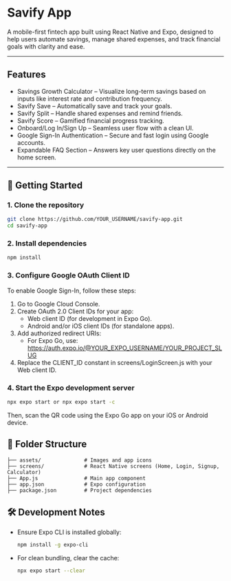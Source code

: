 # Savify App

A mobile-first fintech app built using React Native and Expo, designed to help users automate savings, manage shared expenses, and track financial goals with clarity and ease.

---

## Features

- Savings Growth Calculator – Visualize long-term savings based on inputs like interest rate and contribution frequency.
- Savify Save – Automatically save and track your goals.
- Savify Split – Handle shared expenses and remind friends.
- Savify Score – Gamified financial progress tracking.
- Onboard/Log In/Sign Up – Seamless user flow with a clean UI.
- Google Sign-In Authentication – Secure and fast login using Google accounts.
- Expandable FAQ Section – Answers key user questions directly on the home screen.

---

## 🚀 Getting Started

### 1. Clone the repository

```bash
git clone https://github.com/YOUR_USERNAME/savify-app.git
cd savify-app
```

### 2. Install dependencies

```bash
npm install
```

### 3. Configure Google OAuth Client ID
To enable Google Sign-In, follow these steps:
1. Go to Google Cloud Console.
2. Create OAuth 2.0 Client IDs for your app:
   - Web client ID (for development in Expo Go).
   - Android and/or iOS client IDs (for standalone apps).
3. Add authorized redirect URIs:
   - For Expo Go, use: https://auth.expo.io/@YOUR_EXPO_USERNAME/YOUR_PROJECT_SLUG
4. Replace the CLIENT_ID constant in screens/LoginScreen.js with your Web client ID.

### 4. Start the Expo development server

```bash
npx expo start or npx expo start -c
```

Then, scan the QR code using the Expo Go app on your iOS or Android device.


## 📁 Folder Structure

```
├── assets/              # Images and app icons
├── screens/             # React Native screens (Home, Login, Signup, Calculator)
├── App.js               # Main app component
├── app.json             # Expo configuration
├── package.json         # Project dependencies
```



## 🛠 Development Notes

- Ensure Expo CLI is installed globally:

  ```bash
  npm install -g expo-cli
  ```

- For clean bundling, clear the cache:

  ```bash
  npx expo start --clear
  ```
